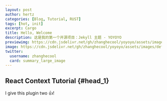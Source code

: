 ```yaml
---
layout: post
author: hertz
categories: [Blog, Tutorial, RUST]
tags: [hot, init]
excerpt: Cargo
title: Hello, Welcome
description: 这是我的第一个开源项目：Jekyll 主题 - YOYOYO
previewimg: https://cdn.jsdelivr.net/gh/zhanghecool/yoyoyo/assets/images/default.jpg
image: https://cdn.jsdelivr.net/gh/zhanghecool/yoyoyo/assets/images/default.jpg
twitter:
  username: zhanghecool
  card: summary_large_image
---
```


## React Context Tutorial {#head_1}

I give this plugin two :+1:!
